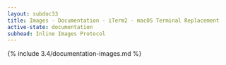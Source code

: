 ```yaml
---
layout: subdoc33
title: Images - Documentation - iTerm2 - macOS Terminal Replacement
active-state: documentation
subhead: Inline Images Protocol
---
```

{% include 3.4/documentation-images.md %}

